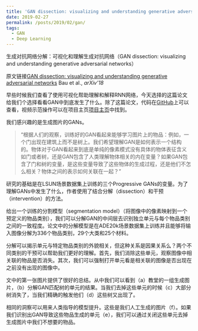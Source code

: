 ```yaml
---
title: 'GAN dissection: visualizing and understanding generative adversarial networks'
date: 2019-02-27
permalink: /posts/2019/02/gan/
tags:
  - GAN
  - Deep Learning
---
```


生成对抗网络分解：可视化和理解生成对抗网络（GAN dissection: visualizing and understanding generative adversarial networks）

原文链接[GAN dissection: visualizing and understanding generative adversarial networks](https://arxiv.org/abs/1811.10597) Bau et al., *arXiv’18*

早些时候我们查看了使用可视化帮助理解和解释RNN网络，今天选择的这篇论文给我们个选择看看GAN中到底发生了什么。除了这篇论文，代码在[GitHub](https://github.com/CSAILVision/GANDissect)上可以查看，视频示范操作可以在项目主页[项目主页](https://gandissect.csail.mit.edu/)中找到。

我们感兴趣的是生成图片的GANs。

> “根据人们的观察，训练好的GAN看起来能够学习图片上的物品：例如，一个门出现在建筑上而不是树上。我们希望理解GAN是如何表示一个结构的。物体对于GAN看起来到底是单纯的像素模式没有具体的物体表征含义如门或者树，还是GAN包含了人类理解物体相关的内在变量？如果GAN包含了门和树的变量，是这些变量导致了这些物体的生成过程，还是他们不怎么相关？物体之间的表示如何关联在一起？”

研究的基础是在LSUN场景数据集上训练的三个Progressive GANs的变量。为了理解GANs中发生了什么，作者使用了结合分解（dissection）和干预（intervention）的方法。

给出一个训练的分割模型（segmentation model）（将图像中的像素映射到一个预定义的物品类别），我们可以分解GAN的中间层去识别独立单元与每个物品类别之间的一致程度。论文中的分解模型是在ADE20k场景数据集上训练并且能够将输入图像分解为336个物品类别，29个大类和25个材料。

分解可以揭示单元与特定物品类别的外貌相关，但这种关系是因果关系么？两个不同类别的干预可以帮助我们更好的理解。首先，我们消除这些单元，观察图像中相关联的物品是否消失。其次，我们可以强制打开单元看是相关联的图像是否出现在之前没有出现的图像中。

文中的第一张图片提供了很好的总结。从中我们可以看到（a）教堂的一组生成图片，（b）分解GAN匹配树的单元的结果。当我们去掉这些单元的时候（c）大部分树消失了，当我们精确的触发他们（d）这些树又出现了。

相同的洞察可以用来人类指导的模型提升。这些是我们人工生成的图片（f）。如果我们识别出GAN导致这些物品生成的单元（e），我们可以通过关闭这些单元去掉生成图片中我们不想要的物品。
